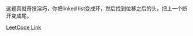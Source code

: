 这题真就奇技淫巧，你把linked list变成环，然后找到位移之后的头，把上一个断开变成尾。  

[LeetCode Link](https://leetcode.com/problems/rotate-list/)  